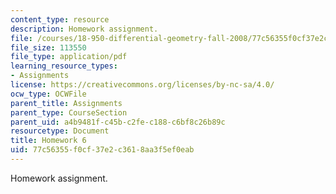 ```yaml
---
content_type: resource
description: Homework assignment.
file: /courses/18-950-differential-geometry-fall-2008/77c56355f0cf37e2c3618aa3f5ef0eab_homework6.pdf
file_size: 113550
file_type: application/pdf
learning_resource_types:
- Assignments
license: https://creativecommons.org/licenses/by-nc-sa/4.0/
ocw_type: OCWFile
parent_title: Assignments
parent_type: CourseSection
parent_uid: a4b9481f-c45b-c2fe-c188-c6bf8c26b89c
resourcetype: Document
title: Homework 6
uid: 77c56355-f0cf-37e2-c361-8aa3f5ef0eab
---
```

Homework assignment.